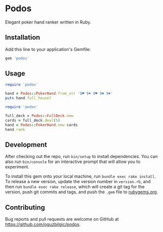 # Podos

Elegant poker hand ranker written in Ruby.

## Installation

Add this line to your application's Gemfile:

```ruby
gem 'podos'
```

## Usage

```ruby
require 'podos'

hand = Podos::PokerHand.from_str 'Q♥ 9♦ 9♥ 9♣ 9♠'
puts hand.full_house?
```

```ruby
require 'podos'

full_deck = Podos::FullDeck.new
cards = full_deck.deal(5)
hand = Podos::PokerHand.new cards
hand.rank
```

## Development

After checking out the repo, run `bin/setup` to install dependencies. You can also run `bin/console` for an interactive prompt that will allow you to experiment.

To install this gem onto your local machine, run `bundle exec rake install`. To release a new version, update the version number in `version.rb`, and then run `bundle exec rake release`, which will create a git tag for the version, push git commits and tags, and push the `.gem` file to [rubygems.org](https://rubygems.org).

## Contributing

Bug reports and pull requests are welcome on GitHub at https://github.com/oguzbilgic/podos.
